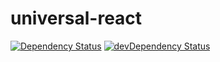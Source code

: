 # universal-react

[![Dependency Status][dep-status-img]][dep-status-link]
[![devDependency Status][dev-dep-status-img]][dev-dep-status-link]

[dep-status-img]: https://david-dm.org/expositor/universal-react.svg
[dep-status-link]: https://david-dm.org/expositor/universal-react
[dev-dep-status-img]: https://david-dm.org/expositor/universal-react/dev-status.svg
[dev-dep-status-link]: https://david-dm.org/expositor/universal-react#info=devDependencies
